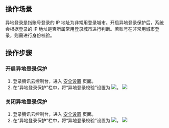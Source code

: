 ## 操作场景

异地登录是指账号登录的 IP 地址为非常用登录城市。开启异地登录保护后，系统会根据登录的 IP 地址是否所属常用登录城市进行判断。若账号在非常用城市登录，则需进行身份校验。

## 操作步骤

### 开启异地登录保护

1. 登录腾讯云控制台，进入 [安全设置](https://console.cloud.tencent.com/developer/security) 页面。
2. 在“异地登录保护”栏中，将“异地登录校验”设置为 ![](https://main.qcloudimg.com/raw/5c5a4ef8ce6ded9b77d4033d17aa5088.png)。
![](https://main.qcloudimg.com/raw/4d69d8b4aef206417a522503459e00f6.png)


### 关闭异地登录保护

1. 登录腾讯云控制台，进入 [安全设置](https://console.cloud.tencent.com/developer/security) 页面。
2. 在“异地登录保护”栏中，将“异地登录校验”设置为 ![](https://main.qcloudimg.com/raw/d2d65daa8e8e0c8b6bff52d61ecea874.png)。
![](https://main.qcloudimg.com/raw/60ba270ed76941d0acdc87f96f473460.png)
